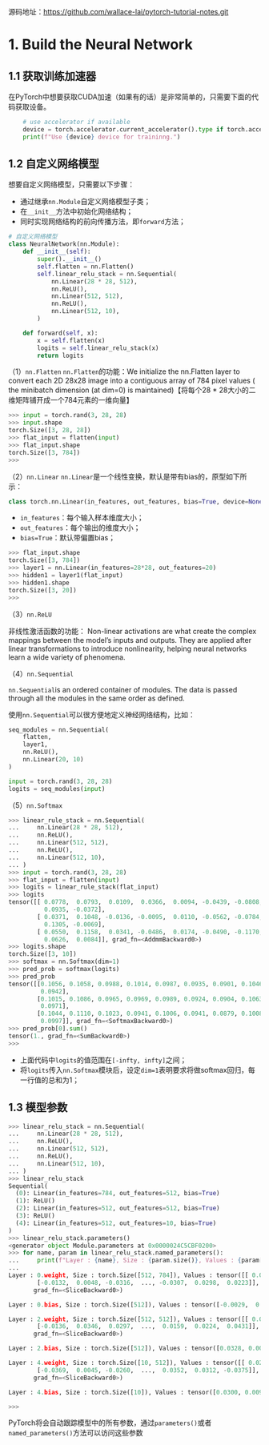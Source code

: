 源码地址：https://github.com/wallace-lai/pytorch-tutorial-notes.git

# 1. Build the Neural Network

## 1.1 获取训练加速器
在PyTorch中想要获取CUDA加速（如果有的话）是非常简单的，只需要下面的代码获取设备。
```py
    # use accelerator if available
    device = torch.accelerator.current_accelerator().type if torch.accelerator.is_available() else "cpu"
    print(f"Use {device} device for traininng.")
```
## 1.2 自定义网络模型
想要自定义网络模型，只需要以下步骤：
- 通过继承`nn.Module`自定义网络模型子类；
- 在`__init__`方法中初始化网络结构；
- 同时实现网络结构的前向传播方法，即`forward`方法；
```py
# 自定义网络模型
class NeuralNetwork(nn.Module):
    def __init__(self):
        super().__init__()
        self.flatten = nn.Flatten()
        self.linear_relu_stack = nn.Sequential(
            nn.Linear(28 * 28, 512),
            nn.ReLU(),
            nn.Linear(512, 512),
            nn.ReLU(),
            nn.Linear(512, 10),
        )

    def forward(self, x):
        x = self.flatten(x)
        logits = self.linear_relu_stack(x)
        return logits
```

（1）`nn.Flatten`
`nn.Flatten`的功能：We initialize the nn.Flatten layer to convert each 2D 28x28 image into a contiguous array of 784 pixel values ( the minibatch dimension (at dim=0) is maintained)【将每个28 * 28大小的二维矩阵铺开成一个784元素的一维向量】

```py
>>> input = torch.rand(3, 28, 28)
>>> input.shape
torch.Size([3, 28, 28])
>>> flat_input = flatten(input)
>>> flat_input.shape
torch.Size([3, 784])
>>>
```

（2）`nn.Linear`
`nn.Linear`是一个线性变换，默认是带有bias的，原型如下所示：
```py
class torch.nn.Linear(in_features, out_features, bias=True, device=None, dtype=None)
```

- `in_features`：每个输入样本维度大小；
- `out_features`：每个输出的维度大小；
- `bias=True`：默认带偏置bias；

```py
>>> flat_input.shape
torch.Size([3, 784])
>>> layer1 = nn.Linear(in_features=28*28, out_features=20)
>>> hidden1 = layer1(flat_input)
>>> hidden1.shape
torch.Size([3, 20])
>>>
```

（3）`nn.ReLU`

非线性激活函数的功能：
Non-linear activations are what create the complex mappings between the model’s inputs and outputs. They are applied after linear transformations to introduce nonlinearity, helping neural networks learn a wide variety of phenomena.

（4）`nn.Sequential`

`nn.Sequential`is an ordered container of modules. The data is passed through all the modules in the same order as defined.

使用`nn.Sequential`可以很方便地定义神经网络结构，比如：

```py
seq_modules = nn.Sequential(
	flatten,
	layer1,
	nn.ReLU(),
	nn.Linear(20, 10)
)

input = torch.rand(3, 28, 28)
logits = seq_modules(input)
```

（5）`nn.Softmax`

```py
>>> linear_rule_stack = nn.Sequential(
...     nn.Linear(28 * 28, 512),
...     nn.ReLU(),
...     nn.Linear(512, 512),
...     nn.ReLU(),
...     nn.Linear(512, 10),
... )
>>> input = torch.rand(3, 28, 28)
>>> flat_input = flatten(input)
>>> logits = linear_rule_stack(flat_input)
>>> logits
tensor([[ 0.0778,  0.0793,  0.0109,  0.0366,  0.0094, -0.0439, -0.0808,  0.0680,
          0.0935, -0.0372],
        [ 0.0371,  0.1048, -0.0136, -0.0095,  0.0110, -0.0562, -0.0784,  0.0839,
          0.1305, -0.0069],
        [ 0.0550,  0.1158,  0.0341, -0.0486,  0.0174, -0.0490, -0.1170,  0.0198,
          0.0626,  0.0084]], grad_fn=<AddmmBackward0>)
>>> logits.shape
torch.Size([3, 10])
>>> softmax = nn.Softmax(dim=1)
>>> pred_prob = softmax(logits)
>>> pred_prob
tensor([[0.1056, 0.1058, 0.0988, 0.1014, 0.0987, 0.0935, 0.0901, 0.1046, 0.1073,
         0.0942],
        [0.1015, 0.1086, 0.0965, 0.0969, 0.0989, 0.0924, 0.0904, 0.1063, 0.1114,
         0.0971],
        [0.1044, 0.1110, 0.1023, 0.0941, 0.1006, 0.0941, 0.0879, 0.1008, 0.1052,
         0.0997]], grad_fn=<SoftmaxBackward0>)
>>> pred_prob[0].sum()
tensor(1., grad_fn=<SumBackward0>)
>>>
```

- 上面代码中`logits`的值范围在`[-infty, infty]`之间；
- 将`logits`传入`nn.Softmax`模块后，设定`dim=1`表明要求将做softmax回归，每一行值的总和为1；


## 1.3 模型参数
```py
>>> linear_relu_stack = nn.Sequential(
...     nn.Linear(28 * 28, 512),
...     nn.ReLU(),
...     nn.Linear(512, 512),
...     nn.ReLU(),
...     nn.Linear(512, 10),
... )
>>> linear_relu_stack
Sequential(
  (0): Linear(in_features=784, out_features=512, bias=True)
  (1): ReLU()
  (2): Linear(in_features=512, out_features=512, bias=True)
  (3): ReLU()
  (4): Linear(in_features=512, out_features=10, bias=True)
)
>>> linear_relu_stack.parameters()
<generator object Module.parameters at 0x0000024C5CBF0200>
>>> for name, param in linear_relu_stack.named_parameters():
...     print(f"Layer : {name}, Size : {param.size()}, Values : {param[:2]} \n")
...
Layer : 0.weight, Size : torch.Size([512, 784]), Values : tensor([[ 0.0120, -0.0191,  0.0297,  ...,  0.0104, -0.0264,  0.0307],
        [-0.0132,  0.0048, -0.0316,  ..., -0.0307,  0.0298,  0.0223]],
       grad_fn=<SliceBackward0>)

Layer : 0.bias, Size : torch.Size([512]), Values : tensor([-0.0029,  0.0104], grad_fn=<SliceBackward0>)

Layer : 2.weight, Size : torch.Size([512, 512]), Values : tensor([[ 0.0065,  0.0419, -0.0182,  ..., -0.0120, -0.0192,  0.0182],
        [-0.0136,  0.0346,  0.0297,  ...,  0.0159,  0.0224,  0.0431]],
       grad_fn=<SliceBackward0>)

Layer : 2.bias, Size : torch.Size([512]), Values : tensor([0.0328, 0.0072], grad_fn=<SliceBackward0>)

Layer : 4.weight, Size : torch.Size([10, 512]), Values : tensor([[ 0.0232, -0.0035,  0.0028,  ..., -0.0271, -0.0182, -0.0041],
        [-0.0369,  0.0045, -0.0260,  ...,  0.0352,  0.0312, -0.0375]],
       grad_fn=<SliceBackward0>)

Layer : 4.bias, Size : torch.Size([10]), Values : tensor([0.0300, 0.0091], grad_fn=<SliceBackward0>)

>>>
```

PyTorch将会自动跟踪模型中的所有参数，通过`parameters()`或者`named_parameters()`方法可以访问这些参数

